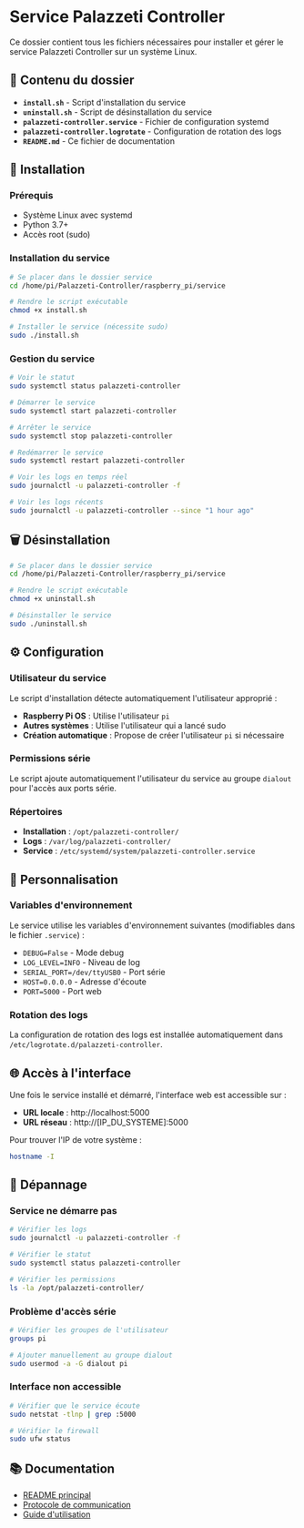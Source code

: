# Service Palazzeti Controller

Ce dossier contient tous les fichiers nécessaires pour installer et gérer le service Palazzeti Controller sur un système Linux.

## 📁 Contenu du dossier

- **`install.sh`** - Script d'installation du service
- **`uninstall.sh`** - Script de désinstallation du service
- **`palazzeti-controller.service`** - Fichier de configuration systemd
- **`palazzeti-controller.logrotate`** - Configuration de rotation des logs
- **`README.md`** - Ce fichier de documentation

## 🚀 Installation

### Prérequis
- Système Linux avec systemd
- Python 3.7+
- Accès root (sudo)

### Installation du service
```bash
# Se placer dans le dossier service
cd /home/pi/Palazzeti-Controller/raspberry_pi/service

# Rendre le script exécutable
chmod +x install.sh

# Installer le service (nécessite sudo)
sudo ./install.sh
```

### Gestion du service
```bash
# Voir le statut
sudo systemctl status palazzeti-controller

# Démarrer le service
sudo systemctl start palazzeti-controller

# Arrêter le service
sudo systemctl stop palazzeti-controller

# Redémarrer le service
sudo systemctl restart palazzeti-controller

# Voir les logs en temps réel
sudo journalctl -u palazzeti-controller -f

# Voir les logs récents
sudo journalctl -u palazzeti-controller --since "1 hour ago"
```

## 🗑️ Désinstallation

```bash
# Se placer dans le dossier service
cd /home/pi/Palazzeti-Controller/raspberry_pi/service

# Rendre le script exécutable
chmod +x uninstall.sh

# Désinstaller le service
sudo ./uninstall.sh
```

## ⚙️ Configuration

### Utilisateur du service
Le script d'installation détecte automatiquement l'utilisateur approprié :
- **Raspberry Pi OS** : Utilise l'utilisateur `pi`
- **Autres systèmes** : Utilise l'utilisateur qui a lancé sudo
- **Création automatique** : Propose de créer l'utilisateur `pi` si nécessaire

### Permissions série
Le script ajoute automatiquement l'utilisateur du service au groupe `dialout` pour l'accès aux ports série.

### Répertoires
- **Installation** : `/opt/palazzeti-controller/`
- **Logs** : `/var/log/palazzeti-controller/`
- **Service** : `/etc/systemd/system/palazzeti-controller.service`

## 🔧 Personnalisation

### Variables d'environnement
Le service utilise les variables d'environnement suivantes (modifiables dans le fichier `.service`) :
- `DEBUG=False` - Mode debug
- `LOG_LEVEL=INFO` - Niveau de log
- `SERIAL_PORT=/dev/ttyUSB0` - Port série
- `HOST=0.0.0.0` - Adresse d'écoute
- `PORT=5000` - Port web

### Rotation des logs
La configuration de rotation des logs est installée automatiquement dans `/etc/logrotate.d/palazzeti-controller`.

## 🌐 Accès à l'interface

Une fois le service installé et démarré, l'interface web est accessible sur :
- **URL locale** : http://localhost:5000
- **URL réseau** : http://[IP_DU_SYSTEME]:5000

Pour trouver l'IP de votre système :
```bash
hostname -I
```

## 🐛 Dépannage

### Service ne démarre pas
```bash
# Vérifier les logs
sudo journalctl -u palazzeti-controller -f

# Vérifier le statut
sudo systemctl status palazzeti-controller

# Vérifier les permissions
ls -la /opt/palazzeti-controller/
```

### Problème d'accès série
```bash
# Vérifier les groupes de l'utilisateur
groups pi

# Ajouter manuellement au groupe dialout
sudo usermod -a -G dialout pi
```

### Interface non accessible
```bash
# Vérifier que le service écoute
sudo netstat -tlnp | grep :5000

# Vérifier le firewall
sudo ufw status
```

## 📚 Documentation

- [README principal](../../README.md)
- [Protocole de communication](../../docs/protocole_palazzeti.md)
- [Guide d'utilisation](../../docs/guide_utilisation.md)
